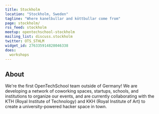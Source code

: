 ```yaml
---
title: Stockholm
location: "Stockholm, Sweden"
tagline: "Where kanelbullar and köttbullar come from"
page: stockholm/
rss_feed: stockholm
meetup: opentechschool-stockholm
mailing_list: discuss.stockholm
twitter: OTS_STHLM
widget_id: 276335914828046338
does:
  workshops
---
```


## About

We're the first OpenTechSchool team outside of Germany! We are developing
a network of coworking spaces, startups, schools, and institutions to
organize our events, and are currently collaborating with the KTH
(Royal Institute of Technology) and KKH (Royal Institute of Art) to
create a university-powered hacker space in town.
